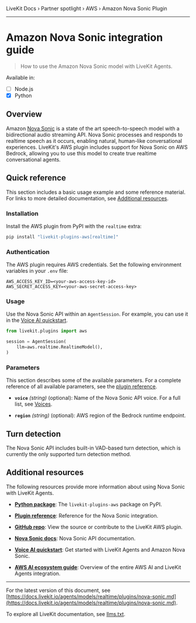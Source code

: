 LiveKit Docs › Partner spotlight › AWS › Amazon Nova Sonic Plugin

---

# Amazon Nova Sonic integration guide

> How to use the Amazon Nova Sonic model with LiveKit Agents.

Available in:
- [ ] Node.js
- [x] Python

## Overview

Amazon [Nova Sonic](https://aws.amazon.com/ai/generative-ai/nova/speech/) is a state of the art speech-to-speech model with a bidirectional audio streaming API. Nova Sonic processes and responds to realtime speech as it occurs, enabling natural, human-like conversational experiences. LiveKit's AWS plugin includes support for Nova Sonic on AWS Bedrock, allowing you to use this model to create true realtime conversational agents.

## Quick reference

This section includes a basic usage example and some reference material. For links to more detailed documentation, see [Additional resources](#additional-resources).

### Installation

Install the AWS plugin from PyPI with the `realtime` extra:

```bash
pip install "livekit-plugins-aws[realtime]"


```

### Authentication

The AWS plugin requires AWS credentials. Set the following environment variables in your `.env` file:

```shell
AWS_ACCESS_KEY_ID=<your-aws-access-key-id>
AWS_SECRET_ACCESS_KEY=<your-aws-secret-access-key>

```

### Usage

Use the Nova Sonic API within an `AgentSession`. For example, you can use it in the [Voice AI quickstart](https://docs.livekit.io/agents/start/voice-ai.md).

```python
from livekit.plugins import aws

session = AgentSession(
    llm=aws.realtime.RealtimeModel(),
)


```

### Parameters

This section describes some of the available parameters. For a complete reference of all available parameters, see the [plugin reference](https://docs.livekit.io/reference/python/v1/livekit/plugins/aws/experimental/realtime/index.html.md).

- **`voice`** _(string)_ (optional): Name of the Nova Sonic API voice. For a full list, see [Voices](https://docs.aws.amazon.com/nova/latest/userguide/available-voices.html).

- **`region`** _(string)_ (optional): AWS region of the Bedrock runtime endpoint.

## Turn detection

The Nova Sonic API includes built-in VAD-based turn detection, which is currently the only supported turn detection method.

## Additional resources

The following resources provide more information about using Nova Sonic with LiveKit Agents.

- **[Python package](https://pypi.org/project/livekit-plugins-aws/)**: The `livekit-plugins-aws` package on PyPI.

- **[Plugin reference](https://docs.livekit.io/reference/python/v1/livekit/plugins/aws/experimental/realtime/index.html.md)**: Reference for the Nova Sonic integration.

- **[GitHub repo](https://github.com/livekit/agents/tree/main/livekit-plugins/livekit-plugins-aws/livekit/plugins/aws/)**: View the source or contribute to the LiveKit AWS plugin.

- **[Nova Sonic docs](https://docs.aws.amazon.com/nova/latest/userguide/speech.html)**: Nova Sonic API documentation.

- **[Voice AI quickstart](https://docs.livekit.io/agents/start/voice-ai.md)**: Get started with LiveKit Agents and Amazon Nova Sonic.

- **[AWS AI ecosystem guide](https://docs.livekit.io/agents/integrations/aws.md)**: Overview of the entire AWS AI and LiveKit Agents integration.

---


For the latest version of this document, see [https://docs.livekit.io/agents/models/realtime/plugins/nova-sonic.md](https://docs.livekit.io/agents/models/realtime/plugins/nova-sonic.md).

To explore all LiveKit documentation, see [llms.txt](https://docs.livekit.io/llms.txt).